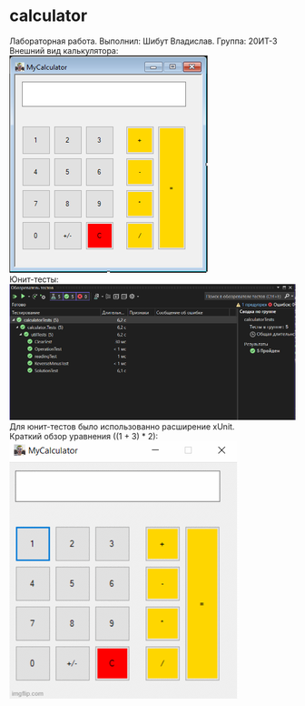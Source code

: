 # calculator
Лабораторная работа. Выполнил: Шибут Владислав. Группа: 20ИТ-3
<br>
Внешний вид калькулятора:
<br>
<img src="https://raw.githubusercontent.com/grall777/calculatorWinFormLab1Update/master/photo.PNG" alt="https://raw.githubusercontent.com/grall777/calculatorWinFormLab1Update/master/photo.PNG">
<br>
Юнит-тесты:
<br>
<img src="https://raw.githubusercontent.com/grall777/calculatorWinFormLab1Update/master/unitTestsPhoto.PNG" alt="https://raw.githubusercontent.com/grall777/calculatorWinFormLab1Update/master/unitTestsPhoto.PNG">
<br>
Для юнит-тестов было использованно расширение xUnit.
<br>
Краткий обзор уравнения ((1 + 3) * 2): 
<br>
<img src="https://raw.githubusercontent.com/grall777/calculatorWinFormLab1Update/master/6xg8s2.gif" alt="https://raw.githubusercontent.com/grall777/calculatorWinFormLab1Update/master/6xg8s2.gif">
<br>

